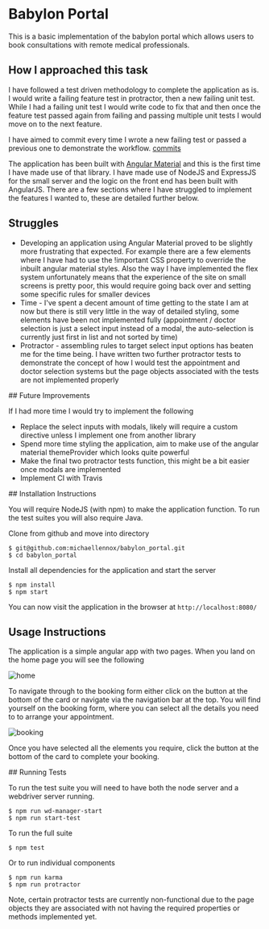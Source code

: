 # Babylon Portal

This is a basic implementation of the babylon portal which allows users to book consultations with remote medical professionals.

## How I approached this task

I have followed a test driven methodology to complete the application as is. I would write a failing feature test in protractor, then a new failing unit test. While I had a failing unit test I would write code to fix that and then once the feature test passed again from failing and passing multiple unit tests I would move on to the next feature.

I have aimed to commit every time I wrote a new failing test or passed a previous one to demonstrate the workflow. [commits](https://github.com/michaellennox/babylon_portal/commits/master)

The application has been built with [Angular Material](https://material.angularjs.org/latest/) and this is the first time I have made use of that library. I have made use of NodeJS and ExpressJS for the small server and the logic on the front end has been built with AngularJS. There are a few sections where I have struggled to implement the features I wanted to, these are detailed further below.

## Struggles

* Developing an application using Angular Material proved to be slightly more frustrating that expected. For example there are a few elements where I have had to use the !important CSS property to override the inbuilt angular material styles. Also the way I have implemented the flex system unfortunately means that the experience of the site on small screens is pretty poor, this would require going back over and setting some specific rules for smaller devices
* Time - I've spent a decent amount of time getting to the state I am at now but there is still very little in the way of detailed styling, some elements have been not implemented fully (appointment / doctor selection is just a select input instead of a modal, the auto-selection is currently just first in list and not sorted by time)
* Protractor - assembling rules to target select input options has beaten me for the time being. I have written two further protractor tests to demonstrate the concept of how I would test the appointment and doctor selection systems but the page objects associated with the tests are not implemented properly

## Future Improvements

If I had more time I would try to implement the following

* Replace the select inputs with modals, likely will require a custom directive unless I implement one from another library
* Spend more time styling the application, aim to make use of the angular material themeProvider which looks quite powerful
* Make the final two protractor tests function, this might be a bit easier once modals are implemented
* Implement CI with Travis

## Installation Instructions

You will require NodeJS (with npm) to make the application function. To run the test suites you will also require Java.

Clone from github and move into directory

```
$ git@github.com:michaellennox/babylon_portal.git
$ cd babylon_portal
```

Install all dependencies for the application and start the server

```
$ npm install
$ npm start
```

You can now visit the application in the browser at `http://localhost:8080/`

## Usage Instructions

The application is a simple angular app with two pages. When you land on the home page you will see the following

![home](http://i.imgur.com/biXRcgZ.png)

To navigate through to the booking form either click on the button at the bottom of the card or navigate via the navigation bar at the top. You will find yourself on the booking form, where you can select all the details you need to to arrange your appointment.

![booking](http://i.imgur.com/NJ1AY5U.png)

Once you have selected all the elements you require, click the button at the bottom of the card to complete your booking.

## Running Tests

To run the test suite you will need to have both the node server and a webdriver server running.

```
$ npm run wd-manager-start
$ npm run start-test
```

To run the full suite

```
$ npm test
```

Or to run individual components

```
$ npm run karma
$ npm run protractor
```

Note, certain protractor tests are currently non-functional due to the page objects they are associated with not having the required properties or methods implemented yet.
